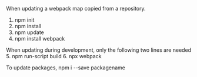 When updating a webpack map copied from a repository.

1. npm init
2. npm install
3. npm update
4. npm install webpack

When updating during development, only the following two lines are needed
5. npm run-script build
6. npx webpack


To update packages, npm i --save packagename
